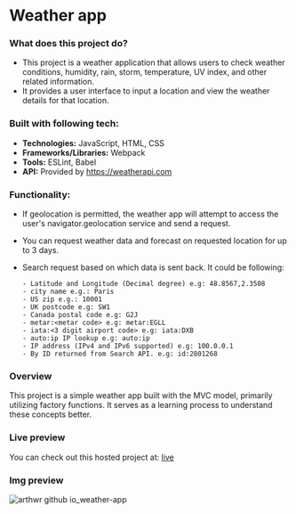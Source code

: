 # Weather app


### What does this project do?
- This project is a weather application that allows users to check weather conditions, humidity, rain, storm, temperature, UV index, and other related information.
- It provides a user interface to input a location and view the weather details for that location.

### Built with following tech:
- **Technologies:** JavaScript, HTML, CSS
- **Frameworks/Libraries:** Webpack
- **Tools:** ESLint, Babel
- **API:** Provided by https://weatherapi.com

### Functionality:
-  If geolocation is permitted, the weather app will attempt to access the user's navigator.geolocation service and send a request.
-  You can request weather data and forecast on requested location for up to 3 days.
-  Search request based on which data is sent back. It could be following:

       - Latitude and Longitude (Decimal degree) e.g: 48.8567,2.3508
       - city name e.g.: Paris
       - US zip e.g.: 10001
       - UK postcode e.g: SW1
       - Canada postal code e.g: G2J
       - metar:<metar code> e.g: metar:EGLL
       - iata:<3 digit airport code> e.g: iata:DXB
       - auto:ip IP lookup e.g: auto:ip
       - IP address (IPv4 and IPv6 supported) e.g: 100.0.0.1
       - By ID returned from Search API. e.g: id:2801268

### Overview
This project is a simple weather app built with the MVC model, primarily utilizing factory functions. It serves as a learning process to understand these concepts better.

### Live preview 
You can check out this hosted project at: [live](https://arthwr.github.io/weather-app/)

### Img preview

![arthwr github io_weather-app](https://github.com/Arthwr/weather-app/assets/132221421/31f9ad83-2e57-4048-8643-fc1a99a2d673)


